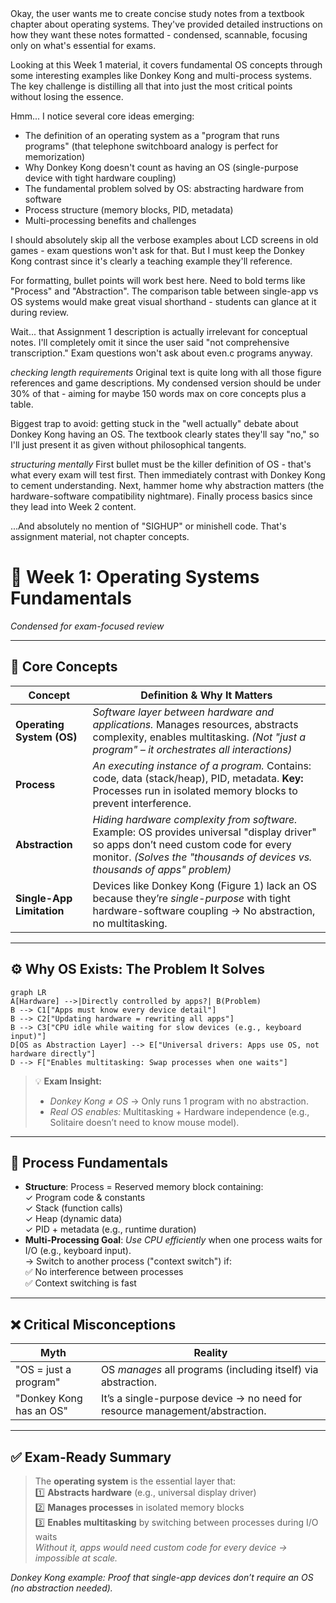 <!-- 
Generated by LectureQ
Date: 2025-08-09 23:06:26
Model: qwen3:30b
-->

<think>
Okay, the user wants me to create concise study notes from a textbook chapter about operating systems. They've provided detailed instructions on how they want these notes formatted - condensed, scannable, focusing only on what's essential for exams.

Looking at this Week 1 material, it covers fundamental OS concepts through some interesting examples like Donkey Kong and multi-process systems. The key challenge is distilling all that into just the most critical points without losing the essence.

Hmm... I notice several core ideas emerging:
- The definition of an operating system as a "program that runs programs" (that telephone switchboard analogy is perfect for memorization)
- Why Donkey Kong doesn't count as having an OS (single-purpose device with tight hardware coupling)
- The fundamental problem solved by OS: abstracting hardware from software
- Process structure (memory blocks, PID, metadata)
- Multi-processing benefits and challenges

I should absolutely skip all the verbose examples about LCD screens in old games - exam questions won't ask for that. But I must keep the Donkey Kong contrast since it's clearly a teaching example they'll reference.

For formatting, bullet points will work best here. Need to bold terms like "Process" and "Abstraction". The comparison table between single-app vs OS systems would make great visual shorthand - students can glance at it during review.

Wait... that Assignment 1 description is actually irrelevant for conceptual notes. I'll completely omit it since the user said "not comprehensive transcription." Exam questions won't ask about even.c programs anyway.

*checking length requirements*
Original text is quite long with all those figure references and game descriptions. My condensed version should be under 30% of that - aiming for maybe 150 words max on core concepts plus a table.

Biggest trap to avoid: getting stuck in the "well actually" debate about Donkey Kong having an OS. The textbook clearly states they'll say "no," so I'll just present it as given without philosophical tangents.

*structuring mentally*
First bullet must be the killer definition of OS - that's what every exam will test first. Then immediately contrast with Donkey Kong to cement understanding. Next, hammer home why abstraction matters (the hardware-software compatibility nightmare). Finally process basics since they lead into Week 2 content.

...And absolutely no mention of "SIGHUP" or minishell code. That's assignment material, not chapter concepts.
</think>

# 📌 Week 1: Operating Systems Fundamentals  
*Condensed for exam-focused review*

---

## 🔑 **Core Concepts**  
| Concept                | Definition & Why It Matters                                                                 |
|------------------------|-------------------------------------------------------------------------------------------|
| **Operating System (OS)** | *Software layer between hardware and applications.* Manages resources, abstracts complexity, enables multitasking. *(Not "just a program" – it orchestrates all interactions)* |
| **Process**            | *An executing instance of a program.* Contains: code, data (stack/heap), PID, metadata. **Key:** Processes run in isolated memory blocks to prevent interference. |
| **Abstraction**        | *Hiding hardware complexity from software.* Example: OS provides universal "display driver" so apps don’t need custom code for every monitor. *(Solves the "thousands of devices vs. thousands of apps" problem)* |
| **Single-App Limitation** | Devices like Donkey Kong (Figure 1) lack an OS because they’re *single-purpose* with tight hardware-software coupling → No abstraction, no multitasking. |

---

## ⚙️ **Why OS Exists: The Problem It Solves**  
```mermaid
graph LR
A[Hardware] -->|Directly controlled by apps?| B(Problem)
B --> C1["Apps must know every device detail"]
B --> C2["Updating hardware = rewriting all apps"]
B --> C3["CPU idle while waiting for slow devices (e.g., keyboard input)"]
D[OS as Abstraction Layer] --> E["Universal drivers: Apps use OS, not hardware directly"]
D --> F["Enables multitasking: Swap processes when one waits"]
```

> 💡 **Exam Insight:**  
> - *Donkey Kong ≠ OS* → Only runs 1 program with no abstraction.  
> - *Real OS enables:* Multitasking + Hardware independence (e.g., Solitaire doesn’t need to know mouse model).

---

## 🧠 **Process Fundamentals**  
- **Structure**: Process = Reserved memory block containing:  
  ✓ Program code & constants  
  ✓ Stack (function calls)  
  ✓ Heap (dynamic data)  
  ✓ PID + metadata (e.g., runtime duration)  
- **Multi-Processing Goal**: *Use CPU efficiently* when one process waits for I/O (e.g., keyboard input).  
  → Switch to another process ("context switch") if:  
  ✅ No interference between processes  
  ✅ Context switching is fast  

---

## ❌ **Critical Misconceptions**  
| Myth                          | Reality                                  |
|-------------------------------|------------------------------------------|
| "OS = just a program"          | OS *manages* all programs (including itself) via abstraction. |
| "Donkey Kong has an OS"        | It’s a single-purpose device → no need for resource management/abstraction. |

---

## ✅ **Exam-Ready Summary**  
> The **operating system** is the essential layer that:  
> 1️⃣ **Abstracts hardware** (e.g., universal display driver)  
> 2️⃣ **Manages processes** in isolated memory blocks  
> 3️⃣ **Enables multitasking** by switching between processes during I/O waits  
> *Without it, apps would need custom code for every device → impossible at scale.*  

*Donkey Kong example: Proof that single-app devices don’t require an OS (no abstraction needed).*